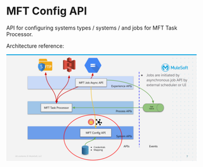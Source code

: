 # MFT Config API

API for configuring systems types / systems / and jobs for MFT Task Processor.

Architecture reference:

![Architecture reference](.images/arch.svg)